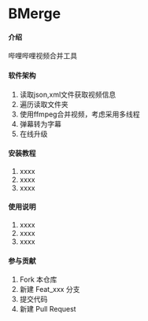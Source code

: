 # BMerge

#### 介绍
哔哩哔哩视频合并工具

#### 软件架构

1. 读取json,xml文件获取视频信息
2. 遍历读取文件夹
3. 使用ffmpeg合并视频，考虑采用多线程
4. 弹幕转为字幕
5. 在线升级


#### 安装教程

1.  xxxx
2.  xxxx
3.  xxxx

#### 使用说明

1.  xxxx
2.  xxxx
3.  xxxx

#### 参与贡献

1.  Fork 本仓库
2.  新建 Feat_xxx 分支
3.  提交代码
4.  新建 Pull Request



